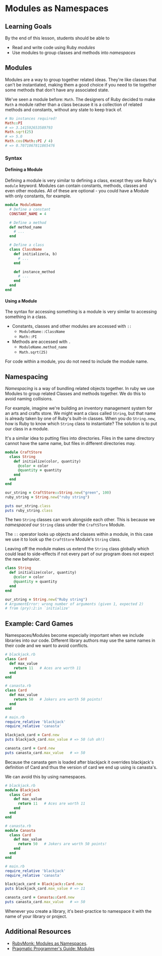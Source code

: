 # Modules as Namespaces

## Learning Goals
By the end of this lesson, students should be able to

- Read and write code using Ruby _modules_
- Use modules to group classes and methods into _namespaces_

## Modules

Modules are a way to group together related ideas. They're like classes that can't be instantiated, making them a good choice if you need to tie together some methods that don't have any associated state.

We've seen a module before: `Math`. The designers of Ruby decided to make `Math` a module rather than a class because it is a collection of related methods and constants, without any state to keep track of.

```ruby
# No instances required!
Math::PI
# => 3.141592653589793
Math.sqrt(25)
# => 5.0
Math.cos(Math::PI / 4)
# => 0.7071067811865476
```

### Syntax

#### Defining a Module

Defining a module is very similar to defining a class, except they use Ruby's `module` keyword. Modules can contain constants, methods, classes and even other modules. All of these are optional - you could have a Module with only constants, for example.

```ruby
module ModuleName
  # Define a constant
  CONSTANT_NAME = 4

  # Define a method
  def method_name
    # ...
  end

  # Define a class
  class ClassName
    def initialize(a, b)
      # ...
    end

    def instance_method
      # ...
    end
  end
end
```

#### Using a Module

The syntax for accessing something is a module is very similar to accessing something in a class.
- Constants, classes and other modules are accessed with `::`
    - `ModuleName::ClassName`
    - `Math::PI`
- Methods are accessed with `.`
    - `ModuleName.method_name`
    - `Math.sqrt(25)`

For code within a module, you do not need to include the module name.

## Namespacing

*Namespacing* is a way of bundling related objects together. In ruby we use Modules to group related Classes and methods together. We do this to avoid naming collisions.

For example, imagine we're building an inventory management system for an arts and crafts store. We might want a class called `String`, but that name is already taken by one of Ruby's built-in classes.  When you do `String.new`, how is Ruby to know which `String` class to instantiate? The solution is to put our class in a module.

It's a similar idea to putting files into directories.  Files in the same directory cannot have the same name, but files in different directories may.

```ruby
module CraftStore
  class String
    def initialize(color, quantity)
      @color = color
      @quantity = quantity
    end
  end
end

our_string = CraftStore::String.new("green", 100)
ruby_string = String.new("ruby string")

puts our_string.class
puts ruby_string.class
```

The two `String` classes can work alongside each other.  This is because we _namespaced_ our `String` class under the `CraftSTore` Module.

The `::` operator looks up objects and classes within a module, in this case we use it to look up the `CraftStore` Module's `String` class.

Leaving off the module makes us extend the `String` class globally which could lead to side-effects if not every part of our program does not expect the new behavior.

```ruby
class String
  def initialize(color, quantity)
    @color = color
    @quantity = quantity
  end
end

our_string = String.new("Ruby string")
# ArgumentError: wrong number of arguments (given 1, expected 2)
# from (pry):2:in `initialize'
```

## Example: Card Games

Namespaces/Modules become especially important when we include libraries into our code.  Different library authors may use the same names in their code and we want to avoid conflicts.

```ruby
# blackjack.rb
class Card
  def max_value
    return 11   # Aces are worth 11
  end
end
```

```ruby
# canasta.rb
class Card
  def max_value
    return 50   # Jokers are worth 50 points!
  end
end
```

```ruby
# main.rb
require_relative 'blackjack'
require_relative 'canasta'

blackjack_card = Card.new
puts blackjack_card.max_value # => 50 (uh oh!)

canasta_card = Card.new
puts canasta_card.max_value   # => 50

```

Because the canasta gem is loaded after blackjack it overrides blackjack's definition of Card and thus the version of card we end up using is canasta's.

We can avoid this by using namespaces.

```ruby
# blackjack.rb
module Blackjack
  class Card
    def max_value
      return 11   # Aces are worth 11
    end
  end
end
```

```ruby
# canasta.rb
module Canasta
  class Card
    def max_value
      return 50   # Jokers are worth 50 points!
    end
  end
end
```

```ruby
# main.rb
require_relative 'blackjack'
require_relative 'canasta'

blackjack_card = Blackjack::Card.new
puts blackjack_card.max_value # => 11

canasta_card = Canasta::Card.new
puts canasta_card.max_value   # => 50
```

Whenever you create a library, it's best-practice to namespace it with the name of your library or project.

## Additional Resources

- [RubyMonk: Modules as Namespaces](https://rubymonk.com/learning/books/1-ruby-primer/chapters/35-modules/lessons/80-modules-as-namespaces).
- [Pragmatic Programmer's Guide: Modules](http://ruby-doc.com/docs/ProgrammingRuby/html/tut_modules.html)
